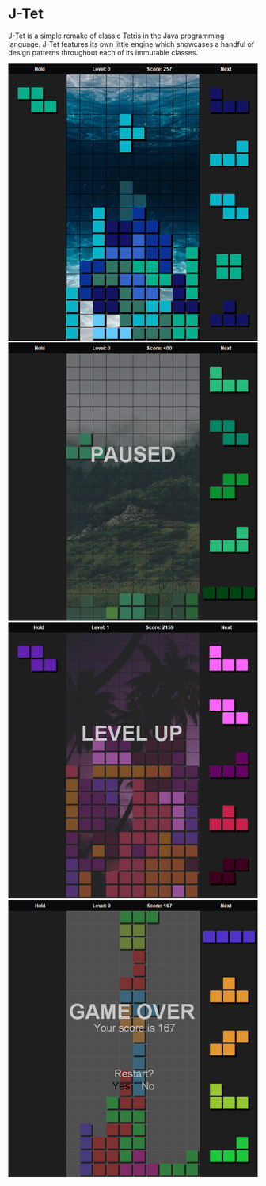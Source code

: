 # J-Tet

J-Tet is a simple remake of classic Tetris in the Java programming language.
J-Tet features its own little engine which showcases a handful of
design patterns throughout each of its immutable classes.

![J-Tet](/images/RUNNING.png)
![J-Tet](/images/PAUSED.png)
![J-Tet](/images/LEVEL_UP.png)
![J-Tet](/images/GAME_OVER.png)
